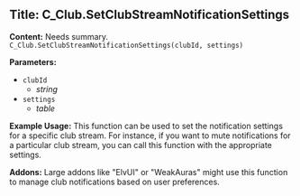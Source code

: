 ## Title: C_Club.SetClubStreamNotificationSettings

**Content:**
Needs summary.
`C_Club.SetClubStreamNotificationSettings(clubId, settings)`

**Parameters:**
- `clubId`
  - *string*
- `settings`
  - *table*

**Example Usage:**
This function can be used to set the notification settings for a specific club stream. For instance, if you want to mute notifications for a particular club stream, you can call this function with the appropriate settings.

**Addons:**
Large addons like "ElvUI" or "WeakAuras" might use this function to manage club notifications based on user preferences.